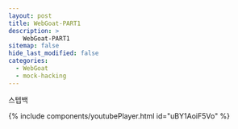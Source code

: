 ```yaml
---
layout: post
title: WebGoat-PART1
description: >
    WebGoat-PART1
sitemap: false
hide_last_modified: false
categories:
  - WebGoat
  - mock-hacking
---
```

스텝백

{% include components/youtubePlayer.html id="uBY1AoiF5Vo" %}
